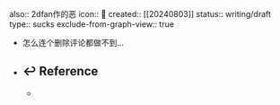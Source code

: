 also:: 2dfan作的恶
icon:: 🤮
created:: [[20240803]]
status:: writing/draft
type:: sucks
exclude-from-graph-view:: true

- 怎么连个删除评论都做不到...
- ## ↩ Reference
  -